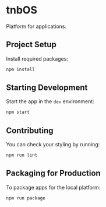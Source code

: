 # tnbOS

Platform for applications.

## Project Setup

Install required packages:

```bash
npm install
```

## Starting Development

Start the app in the `dev` environment:

```bash
npm start
```

## Contributing

You can check your styling by running:

```bash
npm run lint
```

## Packaging for Production

To package apps for the local platform:

```bash
npm run package
```
